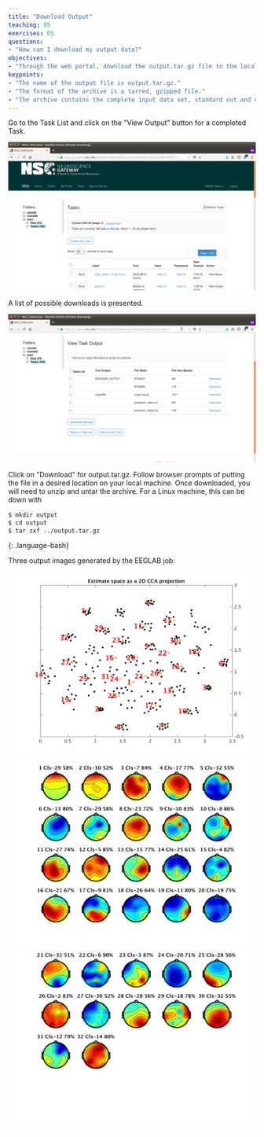 ```yaml
---
title: "Download Output"
teaching: 05
exercises: 05
questions:
- "How can I download my output data?"
objectives:
- "Through the web portal, download the output.tar.gz file to the local machine."
keypoints:
- "The name of the output file is output.tar.gz."
- "The format of the archive is a tarred, gzipped file."
- "The archive contains the complete input data set, standard out and error, and working directory."
---
```


Go to the Task List and click on the "View Output" button for a completed Task.

![Image of Task List](../fig/taskspage.png)


A list of possible downloads is presented.  

![Image of Task List](../fig/taskoutputpage.png)
 
Click on "Download" for output.tar.gz.  Follow browser
prompts of putting the file in a desired location on your local machine.  Once
downloaded, you will need to unzip and untar the archive.  For a Linux machine,
this can be down with

~~~
$ mkdir output
$ cd output
$ tar zxf ../output.tar.gz
~~~
{: .language-bash}

Three output images generated by the EEGLAB job:

![Image clusters](../fig/Fig_1_relica_clusters.jpg)
![Image map 2a](../fig/Fig_2a_relica_maps.jpg)
![Image map 2b](../fig/Fig_2b_relica_maps.jpg)
